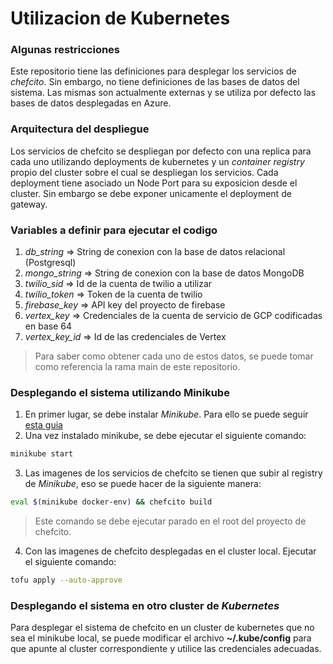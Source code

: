# Utilizacion de Kubernetes

### Algunas restricciones

Este repositorio tiene las definiciones para desplegar los servicios de *chefcito*. Sin embargo,
no tiene definiciones de las bases de datos del sistema.
Las mismas son actualmente externas y se utiliza por defecto las bases de datos desplegadas
en Azure.

### Arquitectura del despliegue

Los servicios de chefcito se despliegan por defecto con una replica para cada uno
utilizando deployments de kubernetes y un *container registry* propio del cluster 
sobre el cual se despliegan los servicios.
Cada deployment tiene asociado un Node Port para su exposicion desde el cluster. Sin
embargo se debe exponer unicamente el deployment de gateway. 

### Variables a definir para ejecutar el codigo

1. *db_string* => String de conexion con la base de datos relacional (Postgresql)
2. *mongo_string* => String de conexion con la base de datos MongoDB
3. *twilio_sid* => Id de la cuenta de twilio a utilizar
3. *twilio_token* => Token de la cuenta de twilio
4. *firebase_key* => API key del proyecto de firebase
5. *vertex_key* => Credenciales de la cuenta de servicio de GCP codificadas en base 64
6. *vertex_key_id* => Id de las credenciales de Vertex

> Para saber como obtener cada uno de estos datos, se puede tomar como referencia la rama main de este repositorio.

### Desplegando el sistema utilizando Minikube

1. En primer lugar, se debe instalar *Minikube*. Para ello se puede seguir [esta guia](https://minikube.sigs.k8s.io/docs/start/?arch=%2Flinux%2Fx86-64%2Fstable%2Fbinary+download)
2. Una vez instalado minikube, se debe ejecutar el siguiente comando:
```bash
minikube start
```
3. Las imagenes de los servicios de chefcito se tienen que subir al registry de *Minikube*, eso se puede hacer de la siguiente manera:
```bash
eval $(minikube docker-env) && chefcito build
```
> Este comando se debe ejecutar parado en el root del proyecto de chefcito.
4. Con las imagenes de chefcito desplegadas en el cluster local. Ejecutar el siguiente comando:
```bash
tofu apply --auto-approve
```

### Desplegando el sistema en otro cluster de *Kubernetes*

Para desplegar el sistema de chefcito en un cluster de kubernetes
que no sea el minikube local, se puede modificar el archivo **~/.kube/config**
para que apunte al cluster correspondiente y utilice las credenciales adecuadas.

